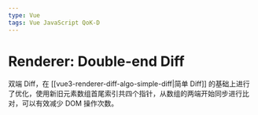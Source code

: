 ```yaml
---
type: Vue
tags: Vue JavaScript QoK-D
---
```


# Renderer: Double-end Diff

双端 Diff，在 [[vue3-renderer-diff-algo-simple-diff|简单 Diff]] 的基础上进行了优化，使用新旧元素数组首尾索引共四个指针，从数组的两端开始同步进行比对，可以有效减少 DOM 操作次数。
